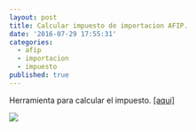 ```yaml
---
layout: post
title: Calcular impuesto de importacion AFIP.
date: '2016-07-29 17:55:31'
categories:
  - afip
  - importacion
  - impuesto
published: true
---
```

Herramienta para calcular el impuesto. [[aqui]](http://www.clarin.com/sociedad/Calcula-facil-precio-compra-puerta_0_1621637922.html)

![]({{site.baseurl}}/http://images.clarin.com/sociedad/calculadora-costo-compras-online_CLAIMA20160728_0171_28.jpg)